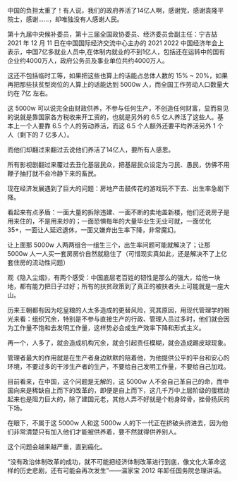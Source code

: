 <!-- 1662986772091 -->
<!-- 中国的负担太重了 -->
<!-- 中国的负担太重了 的前言 -->
<!--  -->
<!-- Think -->

中国的负担太重了！有人说，我们的政府养活了14亿人啊，感谢党，感谢袁隆平院士，感谢……，却唯独没有人感谢人民。

第十九届中央候补委员，第十三届全国政协委员、经济委员会副主任：宁吉喆 2021 年 12 月 11 日在中国国际经济交流中心主办的 2021 2022 中国经济年会上表示，中国7亿多就业人员中,在体制内就业的不到1亿人，包括还在运转中的国有企业约4000万人，政府公务员及事业单位共约4000万人。

这还不包括临时工等，如果把这些也算上的话能占总体人数的 15% ~ 20%，如果再把那些扶贫型岗位的人算上的话能达到 5000w 人，而全国工作劳动人口数量大约在 7亿 左右。

这 5000w 可以说完全由财政供养，不参与任何生产，不创造任何财富，显而易见的说就是靠国家各方税收来开工资的，也就是另外的 6.5 亿人养活了这些人。基本上一个人要靠 6.5 个人的劳动养活，而这 6.5 个人额外还要平均养活另外 1 个人（剩下的 7 亿多人）。

而他们却翻过来翻过去说他们养活了14亿人，要所有人感恩。

所有影视剧翻过来覆过去丑化基层民众，把基层民众设定为刁民、愚民，仿佛不用鞭子抽打就不会冷静下来的畜民。

现在经济发展遇到了巨大的问题：房地产击鼓传花的游戏玩不下去、出生率急剧下降。

看起来有点矛盾：一面大量的拆除违建、一面不断的卖地盖新楼，他们还说房子是用来住的，不是用来炒的；一面恐惧每年的大量毕业生无业可就，一面优化 35+，一面让人延迟退休，一面又嫌弃出生率下降，非常魔幻。

让上面那 5000w 人两两组合一组生三个，出生率问题可能就解决了；让那 5000w 人一人买一套房房价自然就稳住了（可惜现实真如此，还是解决不了上亿套住房的流动性问题）

观《隐入尘烟》，有两个感受：中国底层老百姓的韧性是那么的强大，给他一块地，都有能力把日子过好；所有的扶贫政策到了真正的被扶者头上可能就是一座大山。

历来王朝都有因为吃皇粮的人太多造成的更替风险，究其原因，用现代管理学的眼光来看：组织冗余，特别是不参与直接生产的行政、管理人员过多时，他们就会因为工作量不饱和去发明工作量，这样势必会成生产效率下降和形式主义。

再一个，人多了，就会造成机构冗余，就会引起责任模糊，就会造成踢皮球现象。

管理者最大的作用就是在生产者身边默默的陪着他，为他提供公平的平台和安心的环境，不要过多的干涉生产者的生产，不要给自己发明工作量，不要给自己加戏。

目前看来，在中国，这个问题是无解的，这 5000w 人不会自己革自己的命，而中国向来是稀缺自上而下的改革的，即便是自上而下，这几千万中上层阶级的蛋糕动起来也是阻力巨大的，除了建国元老，其他人弄不好就是个粉身碎骨，挫骨扬灰的下场。

在眼下，不属于这 5000w 人和这 5000w 人的下一代正在挤破头挤进去，因为他们非常清楚只有加入他们才能被供养着，要不然就得供养别人。

这个问题会越来越严重，直到癌化。

“没有政治体制改革的成功，就不可能把经济体制改革进行到底，像文化大革命这样的历史悲剧，还有可能会再次发生”——温家宝 2012 年卸任国务院总理讲话。
